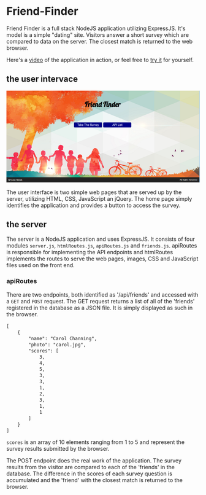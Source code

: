# Friend-Finder

Friend Finder is a full stack NodeJS application utilizing ExpressJS.  It's model is a simple "dating" site.  Visitors answer a short survey which are compared to data on the server.  The closest match is returned to the web browser.

Here's a [video](https://drive.google.com/file/d/1PEIqVOxlSr4BNR7-NNAMuJIOlVRAfIud/view) of the application in action, or feel free to [try it](https://bmccutchanjr-friend-finder.herokuapp.com/) for yourself.

## the user intervace

![home page](/app/public/images/home.png)

The user interface is two simple web pages that are served up by the server, utilizing HTML, CSS, JavaScript an jQuery.  The home page simply identifies the application and provides a button to access the survey.

## the server

The server is a NodeJS application and uses ExpressJS.  It consists of four modules `server.js`, `htmlRoutes.js`, `apiRoutes.js` and `friends.js`.  apiRoutes is responsible for implementing the API endpoints and htmlRoutes implements the routes to serve the web pages, images, CSS and JavaScript files used on the front end.

### apiRoutes

There are two endpoints, both identified as '/api/friends' and accessed with a `GET` and `POST` request.  The GET request returns a list of all of the 'friends' registered in the database as a JSON file.  It is simply displayed as such in the browser.

```
[
    {
        "name": "Carol Channing",
        "photo": "carol.jpg",
        "scores": [
            3,
            4,
            5,
            3,
            3,
            1,
            2,
            3,
            1,
            1
        ]
    }
]
```

`scores` is an array of 10 elements ranging from 1 to 5 and represent the survey results submitted by the browser.

The POST endpoint does the real work of the application.  The survey results from the visitor are compared to each of the 'friends' in the database.  The difference in the scores of each survey question is accumulated and the 'friend' with the closest match is returned to the browser.
